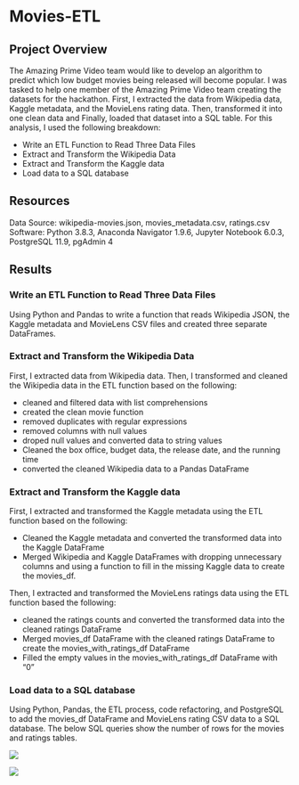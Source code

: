 # Movies-ETL

## Project Overview

The Amazing Prime Video team would like to develop an algorithm to predict which low budget movies being released will become popular. I was tasked to help one member of the Amazing Prime Video team creating the datasets for the hackathon. First, I extracted the data from Wikipedia data, Kaggle metadata, and the MovieLens rating data. Then, transformed it into one clean data and Finally, loaded that dataset into a SQL table. For this analysis, I used the following breakdown:

 - Write an ETL Function to Read Three Data Files
 - Extract and Transform the Wikipedia Data
 - Extract and Transform the Kaggle data
 - Load data to a SQL database 

## Resources

Data Source: wikipedia-movies.json, movies_metadata.csv, ratings.csv
Software: Python 3.8.3, Anaconda Navigator 1.9.6, Jupyter Notebook 6.0.3, PostgreSQL 11.9, pgAdmin 4

## Results

### Write an ETL Function to Read Three Data Files

Using Python and Pandas to write a function that reads Wikipedia JSON, the Kaggle metadata and MovieLens CSV files and created three separate DataFrames.

### Extract and Transform the Wikipedia Data

First, I extracted data from Wikipedia data. Then, I transformed and cleaned the Wikipedia data in the ETL function based on the following:

  - cleaned and filtered data with list comprehensions
  - created the clean movie function
  - removed duplicates with regular expressions 
  - removed columns with null values
  - droped null values and converted data to string values
  - Cleaned the box office, budget data, the release date, and the running time
  - converted the cleaned Wikipedia data to a Pandas DataFrame

### Extract and Transform the Kaggle data

First, I extracted and transformed the Kaggle metadata using the ETL function based on the following:

 - Cleaned the Kaggle metadata and converted the transformed data into the Kaggle DataFrame
 - Merged Wikipedia and Kaggle DataFrames with dropping unnecessary columns and using a function to fill in the missing Kaggle data to create the movies_df.

Then, I extracted and transformed the MovieLens ratings data using the ETL function based the following:

 - cleaned the ratings counts and converted the transformed data into the cleaned ratings DataFrame
 - Merged movies_df DataFrame with the cleaned ratings DataFrame to create the movies_with_ratings_df DataFrame
 - Filled the empty values in the movies_with_ratings_df DataFrame with “0”

### Load data to a SQL database 

Using Python, Pandas, the ETL process, code refactoring, and PostgreSQL to add the movies_df DataFrame and MovieLens rating CSV data to a SQL database. The below SQL queries show the number of rows for the movies and ratings tables.

![](https://github.com/Nazanin-hub/Movie_ETL1/blob/main/Resources/movies_query.png)



![](https://github.com/Nazanin-hub/Movie_ETL1/blob/main/Resources/ratings_query.png)
